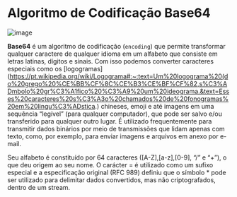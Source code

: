 # Algoritmo de Codificação Base64 


![image](https://user-images.githubusercontent.com/69597971/151281080-991efd66-fe18-4841-9c33-5d3a5cca78bf.png)
 
**Base64** é um algoritmo de codificação (``encoding``) que permite transformar qualquer caractere de qualquer idioma em um alfabeto que consiste em letras latinas, dígitos e sinais. Com isso podemos converter caracteres especiais como os [logogramas](https://pt.wikipedia.org/wiki/Logograma#:~:text=Um%20logograma%20(do%20grego%20%CE%BB%CF%8C%CE%B3%CE%BF%CF%82,s%C3%ADmbolo%20gr%C3%A1fico%20%C3%A9%20um%20ideograma.&text=Esses%20caracteres%20s%C3%A3o%20chamados%20de%20fonogramas%20em%20lingu%C3%ADstica.) chineses, emoji e até imagens em uma sequência “legível” (para qualquer computador), que pode ser salvo e/ou transferido para qualquer outro lugar. É utilizado frequentemente para transmitir dados binários por meio de transmissões que lidam apenas com texto, como, por exemplo, para enviar imagens e arquivos em anexo por e-mail.

Seu alfabeto é constituído por 64 caracteres ([A-Z],[a-z],[0-9], “/” e “+”), o que deu  origem ao seu nome. O carácter = é utilizado como um sufixo especial e a especificação original (RFC 989) definiu que o símbolo * pode ser utilizado para delimitar dados convertidos, mas não criptografados, dentro de um stream.
